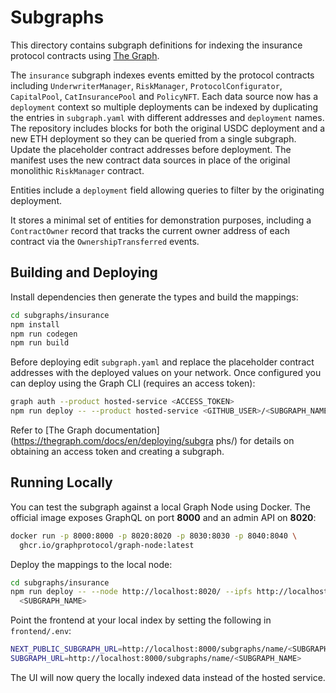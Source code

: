 # Subgraphs

This directory contains subgraph definitions for indexing the insurance
protocol contracts using [The Graph](https://thegraph.com/).

The `insurance` subgraph indexes events emitted by the protocol contracts
including `UnderwriterManager`, `RiskManager`, `ProtocolConfigurator`,
`CapitalPool`, `CatInsurancePool` and `PolicyNFT`. Each data source now has a
`deployment` context so multiple deployments can be indexed by duplicating the
entries in `subgraph.yaml` with different addresses and `deployment` names. The
repository includes blocks for both the original USDC deployment and a new ETH
deployment so they can be queried from a single subgraph. Update the placeholder
contract addresses before deployment. The manifest uses the new contract data
sources in place of the original monolithic `RiskManager` contract.

Entities include a `deployment` field allowing queries to filter by the
originating deployment.

It stores a minimal set of entities for demonstration purposes, including a
`ContractOwner` record that tracks the current owner address of each contract
via the `OwnershipTransferred` events.

## Building and Deploying

Install dependencies then generate the types and build the mappings:

```bash
cd subgraphs/insurance
npm install
npm run codegen
npm run build
```

Before deploying edit `subgraph.yaml` and replace the placeholder contract
addresses with the deployed values on your network. Once configured you can
deploy using the Graph CLI (requires an access token):

```bash
graph auth --product hosted-service <ACCESS_TOKEN>
npm run deploy -- --product hosted-service <GITHUB_USER>/<SUBGRAPH_NAME>
```

Refer to [The Graph documentation](https://thegraph.com/docs/en/deploying/subgra
phs/) for details on obtaining an access token and creating a subgraph.

## Running Locally

You can test the subgraph against a local Graph Node using Docker. The official
image exposes GraphQL on port **8000** and an admin API on **8020**:

```bash
docker run -p 8000:8000 -p 8020:8020 -p 8030:8030 -p 8040:8040 \
  ghcr.io/graphprotocol/graph-node:latest
```

Deploy the mappings to the local node:

```bash
cd subgraphs/insurance
npm run deploy -- --node http://localhost:8020/ --ipfs http://localhost:5001 \
  <SUBGRAPH_NAME>
```

Point the frontend at your local index by setting the following in
`frontend/.env`:

```bash
NEXT_PUBLIC_SUBGRAPH_URL=http://localhost:8000/subgraphs/name/<SUBGRAPH_NAME>
SUBGRAPH_URL=http://localhost:8000/subgraphs/name/<SUBGRAPH_NAME>
```

The UI will now query the locally indexed data instead of the hosted service.

